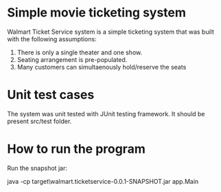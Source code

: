 # Simple movie ticketing system

Walmart Ticket Service system is a simple ticketing system that was built with the following assumptions:

1. There is only a single theater and one show.
2. Seating arrangement is pre-populated.
2. Many customers can simultaenously hold/reserve the seats

# Unit test cases

The system was unit tested with JUnit testing framework. It should be present src/test folder.

# How to run the program
Run the snapshot jar:

java -cp target\walmart.ticketservice-0.0.1-SNAPSHOT.jar app.Main

